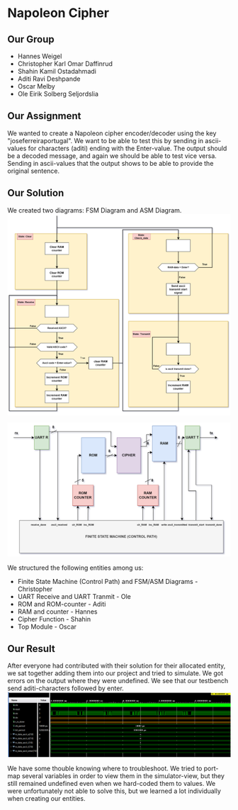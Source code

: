 # Napoleon Cipher

## Our Group
- Hannes Weigel
- Christopher Karl Omar Daffinrud
- Shahin Kamil Ostadahmadi
- Aditi Ravi Deshpande
- Oscar Melby
- Ole Eirik Solberg Seljordslia

## Our Assignment
We wanted to create a Napoleon cipher encoder/decoder using the key "joseferreiraportugal".
We want to be able to test this by sending in ascii-values for characters (aditi) ending with the Enter-value. The output should be a decoded message, and again we should be able to test vice versa. Sending in ascii-values that the output shows to be able to provide the original sentence.

## Our Solution
We created two diagrams: FSM Diagram and ASM Diagram.
![alt text](asmd_napoleon_cypher.png)

![alt text](fsmd_napoleon_cypher.png)

 We structured the following entities among us:

- Finite State Machine (Control Path) and FSM/ASM Diagrams - Christopher
- UART Receive and UART Tranmit  - Ole
- ROM and ROM-counter - Aditi
- RAM and counter - Hannes
- Cipher Function - Shahin
- Top Module - Oscar

## Our Result
After everyone had contributed with their solution for their allocated entity, we sat together adding them into our project and tried to simulate.
We got errors on the output where they were undefined. We see that our testbench send aditi-characters followed by enter. 
![alt text](image.png)

We have some thouble knowing where to troubleshoot. We tried to port-map several variables in order to view them in the simulator-view, but they still remained undefined even when we hard-coded them to values. 
We were unfortunately not able to solve this, but we learned a lot individually when creating our entities. 